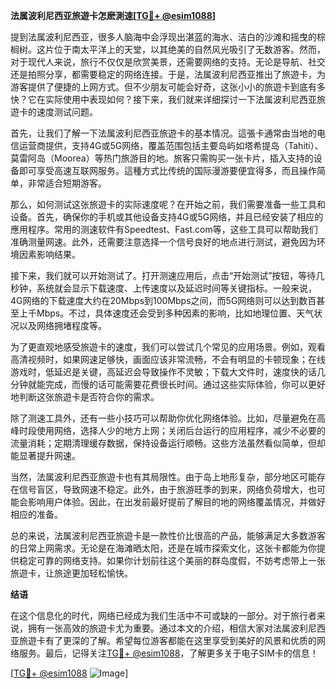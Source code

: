 **法属波利尼西亚旅遊卡怎麽測速[[TG💪+ @esim1088](https://t.me/s/esim1088)]**

提到法属波利尼西亚，很多人脑海中会浮现出湛蓝的海水、洁白的沙滩和摇曳的棕榈树。这片位于南太平洋上的天堂，以其绝美的自然风光吸引了无数游客。然而，对于现代人来说，旅行不仅仅是欣赏美景，还需要网络的支持。无论是导航、社交还是拍照分享，都需要稳定的网络连接。于是，法属波利尼西亚推出了旅遊卡，为游客提供了便捷的上网方式。但不少朋友可能会好奇，这张小小的旅遊卡到底有多快？它在实际使用中表现如何？接下来，我们就来详细探讨一下法属波利尼西亚旅遊卡的速度测试问题。

首先，让我们了解一下法属波利尼西亚旅遊卡的基本情况。這張卡通常由当地的电信运营商提供，支持4G或5G网络，覆盖范围包括主要岛屿如塔希提岛（Tahiti）、莫雷阿岛（Moorea）等热门旅游目的地。旅客只需购买一张卡片，插入支持的设备即可享受高速互联网服务。這種方式比传统的国际漫游要便宜得多，而且操作简单，非常适合短期游客。

那么，如何测试这张旅遊卡的实际速度呢？在开始之前，我们需要准备一些工具和设备。首先，确保你的手机或其他设备支持4G或5G网络，并且已经安装了相应的應用程序。常用的测速软件有Speedtest、Fast.com等，这些工具可以帮助我们准确测量网速。此外，还需要注意选择一个信号良好的地点进行测试，避免因为环境因素影响结果。

接下来，我们就可以开始测试了。打开测速应用后，点击“开始测试”按钮，等待几秒钟，系统就会显示下载速度、上传速度以及延迟时间等关键指标。一般来说，4G网络的下载速度大约在20Mbps到100Mbps之间，而5G网络则可以达到数百甚至上千Mbps。不过，具体速度还会受到多种因素的影响，比如地理位置、天气状况以及网络拥堵程度等。

为了更直观地感受旅遊卡的速度，我们可以尝试几个常见的应用场景。例如，观看高清视频时，如果网速足够快，画面应该非常流畅，不会有明显的卡顿现象；在线游戏时，低延迟是关键，高延迟会导致操作不灵敏；下载大文件时，速度快的话几分钟就能完成，而慢的话可能需要花费很长时间。通过这些实际体验，你可以更好地判断这张旅遊卡是否符合你的需求。

除了测速工具外，还有一些小技巧可以帮助你优化网络体验。比如，尽量避免在高峰时段使用网络，选择人少的地方上网；关闭后台运行的应用程序，减少不必要的流量消耗；定期清理缓存数据，保持设备运行顺畅。这些方法虽然看似简单，但却能显著提升网速。

当然，法属波利尼西亚旅遊卡也有其局限性。由于岛上地形复杂，部分地区可能存在信号盲区，导致网速不稳定。此外，由于旅游旺季的到来，网络负荷增大，也可能会影响用户体验。因此，在出发前最好提前了解目的地的网络覆盖情况，并做好相应的准备。

总的来说，法属波利尼西亚旅遊卡是一款性价比很高的产品，能够满足大多数游客的日常上网需求。无论是在海滩晒太阳，还是在城市探索文化，这张卡都能为你提供稳定可靠的网络支持。如果你计划前往这个美丽的群岛度假，不妨考虑带上一张旅遊卡，让旅途更加轻松愉快。

**结语**

在这个信息化的时代，网络已经成为我们生活中不可或缺的一部分。对于旅行者来说，拥有一张高效的旅遊卡尤为重要。通过本文的介绍，相信大家对法属波利尼西亚旅遊卡有了更深的了解。希望每位游客都能在这里享受到美好的风景和优质的网络服务。最后，记得关注[TG💪+ @esim1088](https://t.me/s/esim1088)，了解更多关于电子SIM卡的信息！

[[TG💪+ @esim1088](https://t.me/s/esim1088) ![Image](https://i.postimg.cc/4NQfJmqS/Snipaste-2025-05-13-00-14-12.png)]